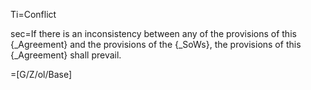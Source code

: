 Ti=Conflict

sec=If there is an inconsistency between any of the provisions of this {_Agreement} and the provisions of the {_SoWs}, the provisions of this {_Agreement} shall prevail.

=[G/Z/ol/Base]
